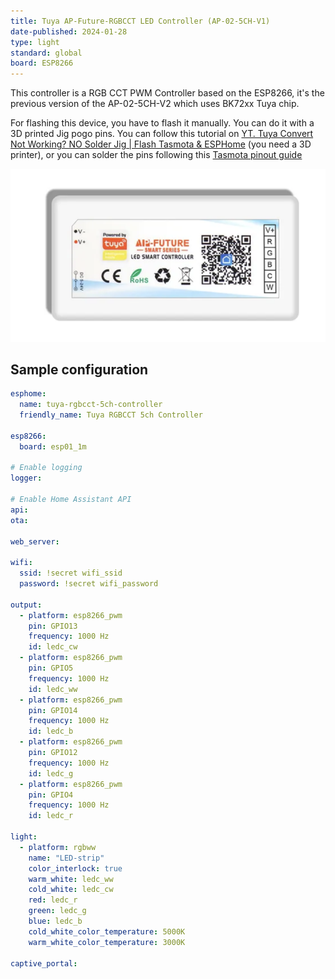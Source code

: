```yaml
---
title: Tuya AP-Future-RGBCCT LED Controller (AP-02-5CH-V1)
date-published: 2024-01-28
type: light
standard: global
board: ESP8266
---
```



This controller is a RGB CCT PWM Controller based on the ESP8266, it's the previous version of the AP-02-5CH-V2 which
uses BK72xx Tuya chip.

For flashing this device, you have to flash it manually. You can do it with a 3D printed Jig pogo pins. You can follow
this tutorial on [YT. Tuya Convert Not Working? NO Solder Jig | Flash Tasmota & ESPHome][1] (you need a 3D printer),
or you can solder the pins following this [Tasmota pinout guide][2]

[1]: https://youtu.be/imKZbhJ8lvU?si=FfhMAgJAtsvwrhut
[2]: https://tasmota.github.io/docs/devices/TYWE3S/

![Product Image](image.png "Product Image")

## Sample configuration

``` yaml
esphome:
  name: tuya-rgbcct-5ch-controller
  friendly_name: Tuya RGBCCT 5ch Controller

esp8266:
  board: esp01_1m

# Enable logging
logger:

# Enable Home Assistant API
api:
ota:

web_server:

wifi:
  ssid: !secret wifi_ssid
  password: !secret wifi_password

output:
  - platform: esp8266_pwm
    pin: GPIO13
    frequency: 1000 Hz
    id: ledc_cw
  - platform: esp8266_pwm
    pin: GPIO5
    frequency: 1000 Hz
    id: ledc_ww
  - platform: esp8266_pwm
    pin: GPIO14
    frequency: 1000 Hz
    id: ledc_b
  - platform: esp8266_pwm
    pin: GPIO12
    frequency: 1000 Hz
    id: ledc_g
  - platform: esp8266_pwm
    pin: GPIO4
    frequency: 1000 Hz
    id: ledc_r

light:
  - platform: rgbww
    name: "LED-strip"
    color_interlock: true
    warm_white: ledc_ww
    cold_white: ledc_cw
    red: ledc_r
    green: ledc_g
    blue: ledc_b
    cold_white_color_temperature: 5000K
    warm_white_color_temperature: 3000K

captive_portal:

```
